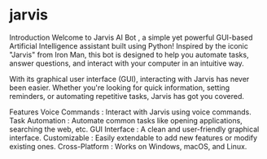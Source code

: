 # jarvis

Introduction
Welcome to Jarvis AI Bot , a simple yet powerful GUI-based Artificial Intelligence assistant built using Python! Inspired by the iconic "Jarvis" from Iron Man, this bot is designed to help you automate tasks, answer questions, and interact with your computer in an intuitive way.

With its graphical user interface (GUI), interacting with Jarvis has never been easier. Whether you're looking for quick information, setting reminders, or automating repetitive tasks, Jarvis has got you covered.

Features
Voice Commands : Interact with Jarvis using voice commands.
Task Automation : Automate common tasks like opening applications, searching the web, etc.
GUI Interface : A clean and user-friendly graphical interface.
Customizable : Easily extendable to add new features or modify existing ones.
Cross-Platform : Works on Windows, macOS, and Linux.
